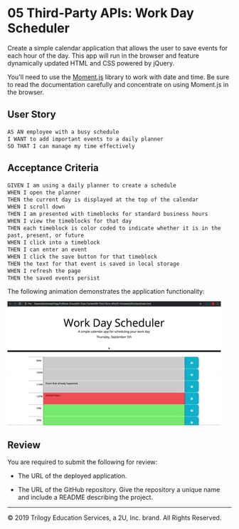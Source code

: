 # 05 Third-Party APIs: Work Day Scheduler

Create a simple calendar application that allows the user to save events for each hour of the day. This app will run in the browser and feature dynamically updated HTML and CSS powered by jQuery.

You'll need to use the [Moment.js](https://momentjs.com/) library to work with date and time. Be sure to read the documentation carefully and concentrate on using Moment.js in the browser.

## User Story

```
AS AN employee with a busy schedule
I WANT to add important events to a daily planner
SO THAT I can manage my time effectively
```

## Acceptance Criteria

```
GIVEN I am using a daily planner to create a schedule
WHEN I open the planner
THEN the current day is displayed at the top of the calendar
WHEN I scroll down
THEN I am presented with timeblocks for standard business hours
WHEN I view the timeblocks for that day
THEN each timeblock is color coded to indicate whether it is in the past, present, or future
WHEN I click into a timeblock
THEN I can enter an event
WHEN I click the save button for that timeblock
THEN the text for that event is saved in local storage
WHEN I refresh the page
THEN the saved events persist
```

<!-- html -->
<!-- create time blocks per hour in javascript -->
<!-- create by setting each hour to its own div with specific id (check slack)-->
<!-- text of div corresponds to moment.js -->
<!-- text area is where teh evetnts of the hour are typed (remember to add descriiption to class) -->
<!-- check CSS for appropriate class descriptions (.description id) -->
<!-- save button to save local storage -->
<!-- add current day with moment.js in id currenday -->



<!-- ------------------------------ -->

<!-- JS -->
<!-- add current day with moment.js in id currenday -->
<!-- add function to save text area value to local storage with key of hour save button clicked add.on("click", function()) -->
<!-- get information from local stoage when document ready  -->
<!-- reload - get from local storage  -->
<!-- use for loop to read value from time property and assign as text back in element (using its class and id description) -->
<!-- check if current time slot is less, current, or future  -->


<!--  -->

The following animation demonstrates the application functionality:

![day planner demo](./Assets/05-third-party-apis-homework-demo.gif)

## Review

You are required to submit the following for review:

* The URL of the deployed application.

* The URL of the GitHub repository. Give the repository a unique name and include a README describing the project.

- - -
© 2019 Trilogy Education Services, a 2U, Inc. brand. All Rights Reserved.
